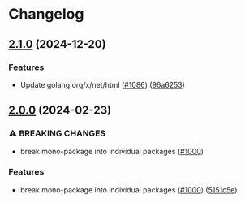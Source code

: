 # Changelog

## [2.1.0](https://github.com/chanzuckerberg/go-misc/compare/survey-v2.0.0...survey-v2.1.0) (2024-12-20)


### Features

* Update golang.org/x/net/html ([#1086](https://github.com/chanzuckerberg/go-misc/issues/1086)) ([96a6253](https://github.com/chanzuckerberg/go-misc/commit/96a62530abd701abcfa79ea0740ef6ef1980fa08))

## [2.0.0](https://github.com/chanzuckerberg/go-misc/compare/survey-v1.12.0...survey-v2.0.0) (2024-02-23)


### ⚠ BREAKING CHANGES

* break mono-package into individual packages ([#1000](https://github.com/chanzuckerberg/go-misc/issues/1000))

### Features

* break mono-package into individual packages ([#1000](https://github.com/chanzuckerberg/go-misc/issues/1000)) ([5151c5e](https://github.com/chanzuckerberg/go-misc/commit/5151c5e6a03d706156ac0a5b437875ab1600af6c))
